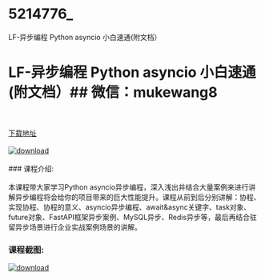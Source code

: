 # 5214776_
LF-异步编程 Python asyncio 小白速通(附文档）
# LF-异步编程 Python asyncio 小白速通(附文档）## 微信：mukewang8
<br/></br>[下载地址](http://www.36tz.cn/article/5214776 "下载地址")
<br/></br>[![download](http://36tz.cn/muke_img/2020_08_1-21-300x165.png "下载地址")](http://www.36tz.cn/article/5214776 "下载地址")
<br/></br>### 课程介绍:<br/></br>本课程带大家学习Python asyncio异步编程，深入浅出并结合大量案例来进行讲解异步编程将会给你的项目带来的巨大性能提升。课程从前到后分别讲解：协程、实现协程、协程的意义、asyncio异步编程、await&async关键字、task对象、future对象、FastAPI框架异步案例、MySQL异步、Redis异步等，最后再结合驻留异步场景进行企业实战案例场景的讲解。

### 课程截图:
[![download](http://36tz.cn/muke_img/2020_08_2-21.png "下载地址")](http://www.36tz.cn/article/5214776 "下载地址")

